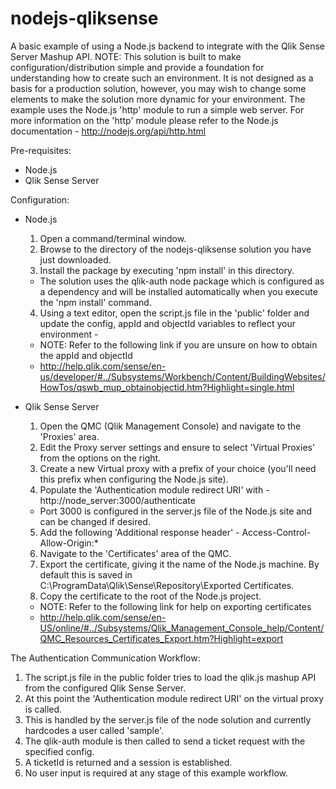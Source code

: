 # nodejs-qliksense
A basic example of using a Node.js backend to integrate with the Qlik Sense Server Mashup API.
NOTE: This solution is built to make configuration/distribution simple and provide a foundation for understanding how to create such an environment. It is not designed as a basis for a production solution, however, you may wish to change some elements to make the solution more dynamic for your environment.
The example uses the Node.js 'http' module to run a simple web server. For more information on the 'http' module please refer to the Node.js documentation - http://nodejs.org/api/http.html

Pre-requisites:
- Node.js
- Qlik Sense Server

Configuration:
- Node.js
  1. Open a command/terminal window.
  2. Browse to the directory of the nodejs-qliksense solution you have just downloaded.
  3. Install the package by executing 'npm install' in this directory.
    - The solution uses the qlik-auth node package which is configured as a dependency and will be installed automatically when you execute the 'npm install' command.  
  4. Using a text editor, open the script.js file in the 'public' folder and update the config, appId and objectId variables to reflect your environment -
    - NOTE: Refer to the following link if you are unsure on how to obtain the appId and objectId
    - http://help.qlik.com/sense/en-us/developer/#../Subsystems/Workbench/Content/BuildingWebsites/HowTos/qswb_mup_obtainobjectid.htm?Highlight=single.html

- Qlik Sense Server
  1. Open the QMC (Qlik Management Console) and navigate to the 'Proxies' area.
  2. Edit the Proxy server settings and ensure to select 'Virtual Proxies' from the options on the right.
  3. Create a new Virtual proxy with a prefix of your choice (you'll need this prefix when configuring the Node.js site).
  4. Populate the 'Authentication module redirect URI' with - http://node_server:3000/authenticate
    - Port 3000 is configured in the server.js file of the Node.js site and can be changed if desired.
  5. Add the following 'Additional response header' - Access-Control-Allow-Origin:*
  6. Navigate to the 'Certificates' area of the QMC.
  7. Export the certificate, giving it the name of the Node.js machine. By default this is saved in C:\ProgramData\Qlik\Sense\Repository\Exported Certificates. 
  8. Copy the certificate to the root of the Node.js project.
    - NOTE: Refer to the following link for help on exporting certificates
    - http://help.qlik.com/sense/en-US/online/#../Subsystems/Qlik_Management_Console_help/Content/QMC_Resources_Certificates_Export.htm?Highlight=export

The Authentication Communication Workflow:
  1. The script.js file in the public folder tries to load the qlik.js mashup API from the configured Qlik Sense Server.
  2. At this point the 'Authentication module redirect URI' on the virtual proxy is called.
  3. This is handled by the server.js file of the node solution and currently hardcodes a user called 'sample'.
  4. The qlik-auth module is then called to send a ticket request with the specified config.
  5. A ticketId is returned and a session is established.
  6. No user input is required at any stage of this example workflow.
